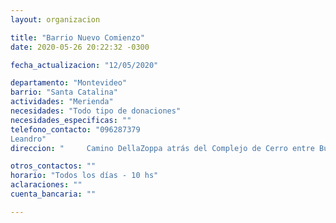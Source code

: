 ```yaml
---
layout: organizacion

title: "Barrio Nuevo Comienzo"
date: 2020-05-26 20:22:32 -0300

fecha_actualizacion: "12/05/2020"

departamento: "Montevideo"
barrio: "Santa Catalina"
actividades: "Merienda"
necesidades: "Todo tipo de donaciones"
necesidades_especificas: ""
telefono_contacto: "096287379
Leandro"
direccion: "     Camino DellaZoppa atrás del Complejo de Cerro entre Burdeos y San Fuentes"

otros_contactos: ""
horario: "Todos los días - 10 hs"
aclaraciones: ""
cuenta_bancaria: ""

---
```

